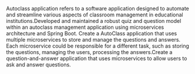 Autoclass application refers to a software application designed to automate and streamline various aspects of classroom management in educational institutions.Developed and maintained a robust quiz and question model within an autoclass management application using microservices architecture and Spring Boot.
Create a AutoClass application that uses multiple microservices to store and manage the questions and answers. Each microservice could be responsible for a different task, such as storing the questions, managing the users, processing the answers.Create a question-and-answer application that uses microservices to allow users to ask and answer questions.
